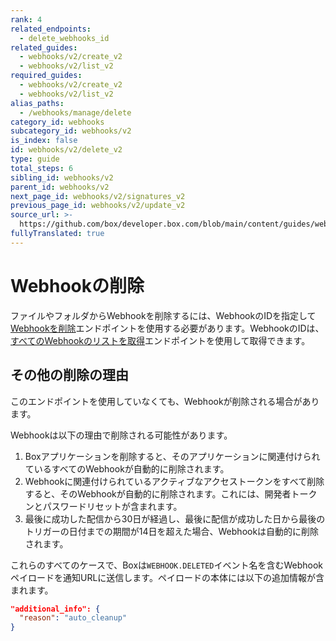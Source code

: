 ```yaml
---
rank: 4
related_endpoints:
  - delete_webhooks_id
related_guides:
  - webhooks/v2/create_v2
  - webhooks/v2/list_v2
required_guides:
  - webhooks/v2/create_v2
  - webhooks/v2/list_v2
alias_paths:
  - /webhooks/manage/delete
category_id: webhooks
subcategory_id: webhooks/v2
is_index: false
id: webhooks/v2/delete_v2
type: guide
total_steps: 6
sibling_id: webhooks/v2
parent_id: webhooks/v2
next_page_id: webhooks/v2/signatures_v2
previous_page_id: webhooks/v2/update_v2
source_url: >-
  https://github.com/box/developer.box.com/blob/main/content/guides/webhooks/v2/delete_v2.md
fullyTranslated: true
---
```

# Webhookの削除

ファイルやフォルダからWebhookを削除するには、WebhookのIDを指定して[Webhookを削除][delete]エンドポイントを使用する必要があります。WebhookのIDは、[すべてのWebhookのリストを取得][list]エンドポイントを使用して取得できます。

<Samples id="delete_webhooks_id">

</Samples>

## その他の削除の理由

このエンドポイントを使用していなくても、Webhookが削除される場合があります。

Webhookは以下の理由で削除される可能性があります。

1. Boxアプリケーションを削除すると、そのアプリケーションに関連付けられているすべてのWebhookが自動的に削除されます。
2. Webhookに関連付けられているアクティブなアクセストークンをすべて削除すると、そのWebhookが自動的に削除されます。これには、開発者トークンとパスワードリセットが含まれます。
3. 最後に成功した配信から30日が経過し、最後に配信が成功した日から最後のトリガーの日付までの期間が14日を超えた場合、Webhookは自動的に削除されます。

これらのすべてのケースで、Boxは`WEBHOOK.DELETED`イベント名を含むWebhookペイロードを通知URLに送信します。ペイロードの本体には以下の追加情報が含まれます。

```json
"additional_info": {
  "reason": "auto_cleanup"
}
```

[delete]: e://delete-webhooks-id

[list]: e://get-webhooks

